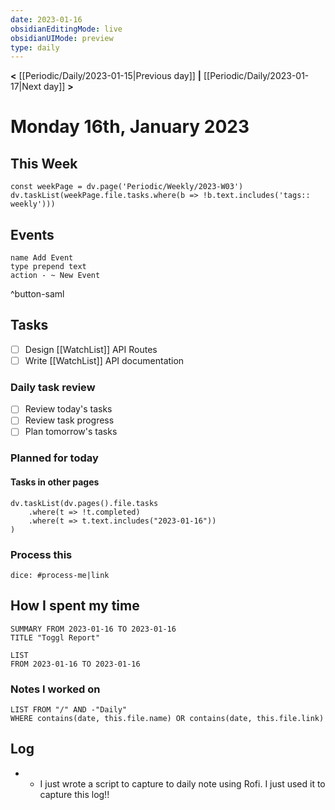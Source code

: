 ```yaml
---
date: 2023-01-16
obsidianEditingMode: live
obsidianUIMode: preview
type: daily
---
```


**<** [[Periodic/Daily/2023-01-15|Previous day]] **|** [[Periodic/Daily/2023-01-17|Next day]] **>**

# Monday 16th, January 2023

## This Week

```dataviewjs
const weekPage = dv.page('Periodic/Weekly/2023-W03')
dv.taskList(weekPage.file.tasks.where(b => !b.text.includes('tags:: weekly')))
```

## Events
```button
name Add Event
type prepend text
action - ~ New Event
```
^button-saml

## Tasks
- [ ] Design [[WatchList]] API Routes
- [ ] Write [[WatchList]] API documentation

### Daily task review
- [ ] Review today's tasks
- [ ] Review task progress
- [ ] Plan tomorrow's tasks

### Planned for today

#### Tasks in other pages
```dataviewjs
dv.taskList(dv.pages().file.tasks
	.where(t => !t.completed)
	.where(t => t.text.includes("2023-01-16"))
)
```

### Process this
`dice: #process-me|link`

## How I spent my time

```toggl
SUMMARY FROM 2023-01-16 TO 2023-01-16
TITLE "Toggl Report"
```

```toggl
LIST
FROM 2023-01-16 TO 2023-01-16
```

### Notes I worked on

```dataview
LIST FROM "/" AND -"Daily"
WHERE contains(date, this.file.name) OR contains(date, this.file.link)
```

## Log
- - I just wrote a script to capture to daily note using Rofi. I just used it to capture this log!!
